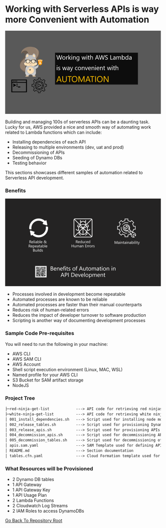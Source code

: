 # Working with Serverless APIs is way more Convenient with Automation

![Banner](https://github.com/allanchua101/serverless-ninja/blob/master/docs/002-automation/Banner.png)

Building and managing 100s of serverless APIs can be a daunting task. Lucky for us, AWS provided a nice and smooth way of automating
work related to Lambda functions which can include:

- Installing dependencies of each API
- Releasing to multiple environments (dev, uat and prod)
- Decommissioning of APIs
- Seeding of Dynamo DBs
- Testing behavior

This sections showcases different samples of automation related to Serverless API development.

### Benefits

![Benefits](https://github.com/allanchua101/serverless-ninja/blob/master/docs/002-automation/Benefits.png)

- Processes involved in development become repeatable
- Automated processes are known to be reliable
- Automated processes are faster than their manual counterparts
- Reduces risk of human-related errors
- Reduces the impact of developer turnover to software production
- Scripting is another way of documenting development processes

### Sample Code Pre-requisites

You will need to run the following in your machine:

- AWS CLI
- AWS SAM CLI
- AWS Account
- Shell script execution environment (Linux, MAC, WSL)
- Named profile for your AWS CLI
- S3 Bucket for SAM artifact storage
- NodeJS

### Project Tree

```txt
├─red-ninja-get-list            ---> API code for retrieving red ninjas
├─white-ninja-get-list          ---> API code for retrieving white ninjas
│ 001_install_dependencies.sh   ---> Script used for installing node modules
│ 002_release_tables.sh         ---> Script used for provisioning DynamoDBs
│ 003_release_apis.sh           ---> Script used for provisioning APIs
│ 004_decommission_apis.sh      ---> Script used for decommissioning APIs
│ 005_decommission_tables.sh    ---> Script used for decommissioning of DynamoDBs
│ apis.sam.yaml                 ---> SAM Template used for defining API resources
│ README.md                     ---> Section documentation
│ tables.cfn.yaml               ---> Cloud Formation template used for defining DynamoDBs
```

### What Resources will be Provisioned

- 2 Dynamo DB tables
- 1 API Gateway
- 1 API Gateway Key
- 1 API Usage Plan
- 2 Lambda Functions
- 2 Cloudwatch Log Streams
- 2 IAM Roles to access DynamoDBs

[Go Back To Repository Root](https://github.com/allanchua101/serverless-ninja)
